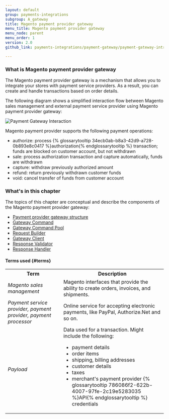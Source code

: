 ```yaml
---
layout: default
group: payments-integrations
subgroup: A_gateway
title: Magento payment provider gateway
menu_title: Magento payment provider gateway 
menu_node: parent
menu_order: 1
version: 2.0
github_link: payments-integrations/payment-gateway/payment-gateway-intro.md

---
```


### What is Magento payment provider gateway
The Magento payment provider gateway is a mechanism that allows you to integrate your stores with payment service providers. As a result, you can create and handle transactions based on order details.

The following diagram shows a simplified interaction flow between Magento sales management and external payment service provider using Magento payment provider gateway: 

![Payment Gateway Interaction]({{site.baseurl}}/common/images/payments-integrations/pg_interaction_flow.png)

Magento payment provider supports the following payment operations:

 * authorize: process {% glossarytooltip 34ecb0ab-b8a3-42d9-a728-0b893e8c0417 %}authorization{% endglossarytooltip %} transaction; funds are blocked on customer account, but not withdrawn
 * sale: process authorization transaction and capture automatically, funds are withdrawn
 * capture: withdraw previously authorized amount
 * refund: return previously withdrawn customer funds
 * void: cancel transfer of funds from customer account

### What's in this chapter

The topics of this chapter are conceptual and describe the components of the Magento payment provider gateway:
 
* [Payment provider gateway structure]({{page.baseurl}}/payments-integrations/payment-gateway/payment-gateway-structure.html)
* [Gateway Command]({{page.baseurl}}/payments-integrations/payment-gateway/gateway-command.html)
* [Gateway Command Pool]({{page.baseurl}}/payments-integrations/payment-gateway/command-pool.html)
* [Request Builder]({{page.baseurl}}/payments-integrations/payment-gateway/request-builder.html)
* [Gateway Client]({{page.baseurl}}/payments-integrations/payment-gateway/gateway-client.html)
* [Response Validator]({{page.baseurl}}/payments-integrations/payment-gateway/response-validator.html)
* [Response Handler]({{page.baseurl}}/payments-integrations/payment-gateway/response-handler.html)

#### Terms used {#terms}

<table>
<tr>
<th>
Term
</th>
<th>
Description
</th>
</tr>
<tr>
<td>
<i>Magento sales management</i>
</td>
<td>
Magento interfaces that provide the ability to create orders, invoices, and shipments.
</td>
</tr>
<tr>
<td>
<i>Payment service provider, payment provider, payment processor</i>
</td>
<td>
 Online service for accepting electronic payments, like PayPal, Authorize.Net and so on.
</td>
</tr>
<tr>
<td>
<i>Payload</i>
</td>
<td>
Data used for a transaction. Might include the following:

<ul>
<li> payment details </li>
<li> order items </li>
<li> shipping, billing addresses </li>
<li> customer details </li>
<li> taxes </li>
<li> merchant's payment provider {% glossarytooltip 786086f2-622b-4007-97fe-2c19e5283035 %}API{% endglossarytooltip %} credentials </li>
</ul>
</td>
</tr>
</table>


